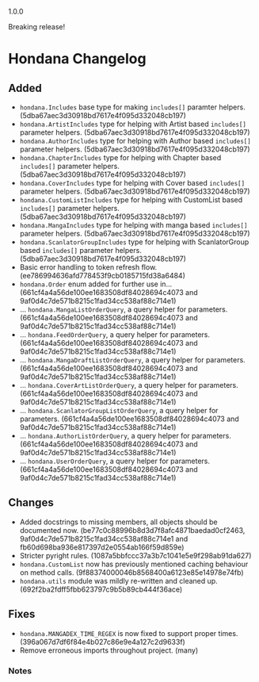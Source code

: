 1.0.0

Breaking release!

# Hondana Changelog

## Added
- `hondana.Includes` base type for making `includes[]` paramter helpers. (5dba67aec3d30918bd7617e4f095d332048cb197)
- `hondana.ArtistIncludes` type for helping with Artist based `includes[]` parameter helpers. (5dba67aec3d30918bd7617e4f095d332048cb197)
- `hondana.AuthorIncludes` type for helping with Author based `includes[]` parameter helpers. (5dba67aec3d30918bd7617e4f095d332048cb197)
- `hondana.ChapterIncludes` type for helping with Chapter based `includes[]` parameter helpers. (5dba67aec3d30918bd7617e4f095d332048cb197)
- `hondana.CoverIncludes` type for helping with Cover based `includes[]` parameter helpers. (5dba67aec3d30918bd7617e4f095d332048cb197)
- `hondana.CustomListIncludes` type for helping with CustomList based `includes[]` parameter helpers. (5dba67aec3d30918bd7617e4f095d332048cb197)
- `hondana.MangaIncludes` type for helping with manga based `includes[]` parameter helpers. (5dba67aec3d30918bd7617e4f095d332048cb197)
- `hondana.ScanlatorGroupIncludes` type for helping with ScanlatorGroup based `includes[]` parameter helpers. (5dba67aec3d30918bd7617e4f095d332048cb197)
- Basic error handling to token refresh flow. (ee786994636afd778453f9cb0185715fd38a6484)
- `hondana.Order` enum added for further use in... (661cf4a4a56de100ee1683508df84028694c4073 and 9af0d4c7de571b8215c1fad34cc538af88c714e1)
- ... `hondana.MangaListOrderQuery`, a query helper for parameters. (661cf4a4a56de100ee1683508df84028694c4073 and 9af0d4c7de571b8215c1fad34cc538af88c714e1)
- ... `hondana.FeedOrderQuery`, a query helper for parameters. (661cf4a4a56de100ee1683508df84028694c4073 and 9af0d4c7de571b8215c1fad34cc538af88c714e1)
- ... `hondana.MangaDraftListOrderQuery`, a query helper for parameters. (661cf4a4a56de100ee1683508df84028694c4073 and 9af0d4c7de571b8215c1fad34cc538af88c714e1)
- ... `hondana.CoverArtListOrderQuery`, a query helper for parameters. (661cf4a4a56de100ee1683508df84028694c4073 and 9af0d4c7de571b8215c1fad34cc538af88c714e1)
- ... `hondana.ScanlatorGroupListOrderQuery`, a query helper for parameters. (661cf4a4a56de100ee1683508df84028694c4073 and 9af0d4c7de571b8215c1fad34cc538af88c714e1)
- ... `hondana.AuthorListOrderQuery`, a query helper for parameters. (661cf4a4a56de100ee1683508df84028694c4073 and 9af0d4c7de571b8215c1fad34cc538af88c714e1)
- ... `hondana.UserOrderQuery`, a query helper for parameters. (661cf4a4a56de100ee1683508df84028694c4073 and 9af0d4c7de571b8215c1fad34cc538af88c714e1)

## Changes
- Added docstrings to missing members, all objects should be documented now. (be77c0c88996b8d3d7f8afc4871baedad0cf2463, 9af0d4c7de571b8215c1fad34cc538af88c714e1 and fb60d698ba936e817397d2e0554ab166f59d859e)
- Stricter pyright rules. (1087a5bbfccc37a3b7c1041e5e9f298ab91da627)
- `hondana.CustomList` now has previously mentioned caching behaviour on method calls. (9f88374000046b8568400a6123e85e14978e74fb)
- `hondana.utils` module was mildly re-written and cleaned up. (692f2ba2fdff5fbb623797c9b5b89cb444f36ace)

## Fixes
- `hondana.MANGADEX_TIME_REGEX` is now fixed to support proper times. (396a067d7df6f84e4b027c86e9e4a127c2d9633f)
- Remove erroneous imports throughout project. (many)

### Notes
